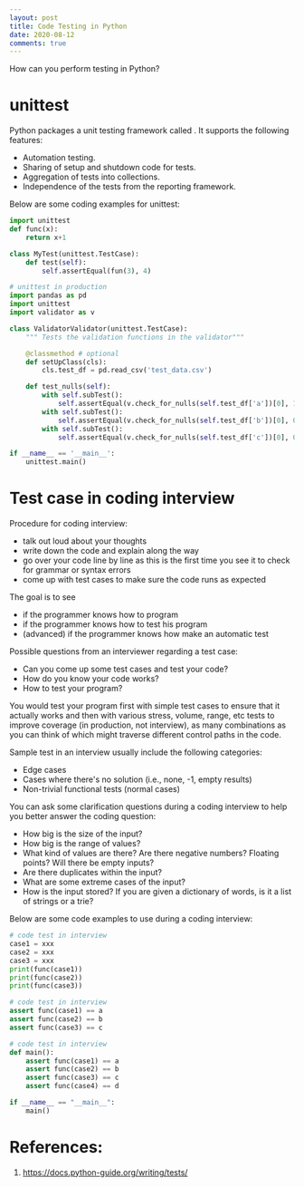 ```yaml
---
layout: post
title: Code Testing in Python
date: 2020-08-12
comments: true
---
```


How can you perform testing in Python?

# unittest
Python packages a unit testing framework called <Unittest>. It supports the following features:
- Automation testing.
- Sharing of setup and shutdown code for tests.
- Aggregation of tests into collections.
- Independence of the tests from the reporting framework.

Below are some coding examples for unittest:

```Python
import unittest
def func(x):
    return x+1

class MyTest(unittest.TestCase):
    def test(self):
        self.assertEqual(fun(3), 4)
```

```Python
# unittest in production
import pandas as pd
import unittest
import validator as v

class ValidatorValidator(unittest.TestCase):
    """ Tests the validation functions in the validator"""

    @classmethod # optional
    def setUpClass(cls):
        cls.test_df = pd.read_csv('test_data.csv')

    def test_nulls(self):
        with self.subTest():
            self.assertEqual(v.check_for_nulls(self.test_df['a'])[0], 1)
        with self.subTest():
            self.assertEqual(v.check_for_nulls(self.test_df['b'])[0], 0)
        with self.subTest():
            self.assertEqual(v.check_for_nulls(self.test_df['c'])[0], 0.4)

if __name__ == '__main__':
    unittest.main()
```

# Test case in coding interview

Procedure for coding interview:
- talk out loud about your thoughts
- write down the code and explain along the way
- go over your code line by line as this is the first time you see it to check for grammar or syntax errors
- come up with test cases to make sure the code runs as expected

The goal is to see
- if the programmer knows how to program
- if the programmer knows how to test his program
- (advanced) if the programmer knows how make an automatic test

Possible questions from an interviewer regarding a test case:
- Can you come up some test cases and test your code?
- How do you know your code works?
- How to test your program?

You would test your program first with simple test cases to ensure that it actually works and then with various stress, volume, range, etc tests to improve coverage (in production, not interview), as many combinations as you can think of which might traverse different control paths in the code. 

Sample test in an interview usually include the following categories:
- Edge cases
- Cases where there's no solution (i.e., none, -1, empty results)
- Non-trivial functional tests (normal cases)

You can ask some clarification questions during a coding interview to help you better answer the coding question:
- How big is the size of the input?
- How big is the range of values?
- What kind of values are there? Are there negative numbers? Floating points? Will there be empty inputs?
- Are there duplicates within the input?
- What are some extreme cases of the input?
- How is the input stored? If you are given a dictionary of words, is it a list of strings or a trie?

Below are some code examples to use during a coding interview:

```Python
# code test in interview
case1 = xxx
case2 = xxx
case3 = xxx
print(func(case1))
print(func(case2))
print(func(case3))
```

```Python
# code test in interview
assert func(case1) == a
assert func(case2) == b
assert func(case3) == c
```

```Python
# code test in interview
def main():
    assert func(case1) == a
    assert func(case2) == b
    assert func(case3) == c
    assert func(case4) == d

if __name__ == "__main__":
    main()
```

# References:
1. https://docs.python-guide.org/writing/tests/